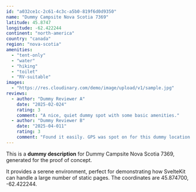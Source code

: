 ```yaml
---
id: "a032ce1c-2c61-4c3c-a5b0-819f6d0d9350"
name: "Dummy Campsite Nova Scotia 7369"
latitude: 45.8747
longitude: -62.422244
continent: "north-america"
country: "canada"
region: "nova-scotia"
amenities:
  - "tent-only"
  - "water"
  - "hiking"
  - "toilet"
  - "RV-suitable"
images:
  - "https://res.cloudinary.com/demo/image/upload/v1/sample.jpg"
reviews:
  - author: "Dummy Reviewer A"
    date: "2025-02-024"
    rating: 3
    comment: "A nice, quiet dummy spot with some basic amenities."
  - author: "Dummy Reviewer B"
    date: "2025-04-011"
    rating: 3
    comment: "Found it easily. GPS was spot on for this dummy location."
---
```


This is a **dummy description** for Dummy Campsite Nova Scotia 7369, generated for the proof of concept.

It provides a serene environment, perfect for demonstrating how SvelteKit can handle a large number of static pages. The coordinates are 45.874700, -62.422244.

